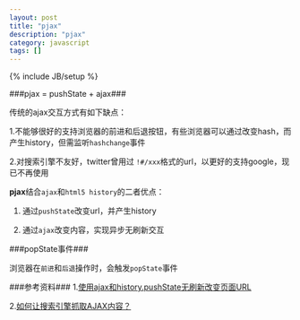 ```yaml
---
layout: post
title: "pjax"
description: "pjax"
category: javascript
tags: []
---
```

{% include JB/setup %}


###pjax = pushState + ajax###

  传统的ajax交互方式有如下缺点：
  
  1.不能够很好的支持浏览器的前进和后退按钮，有些浏览器可以通过改变hash，而产生history，但需监听`hashchange`事件
  
  2.对搜索引擎不友好，twitter曾用过 `!#/xxx`格式的url，以更好的支持google，现已不再使用
  
  **pjax**结合`ajax`和`html5 history`的二者优点：
  
  1. 通过`pushState`改变url，并产生history
  
  2. 通过`ajax`改变内容，实现异步无刷新交互
  
###popState事件###

浏览器在`前进`和`后退`操作时，会触发`popState`事件


###参考资料###
1.[使用ajax和history.pushState无刷新改变页面URL](http://www.welefen.com/use-ajax-and-pushstate.html)

2.[如何让搜索引擎抓取AJAX内容？](http://www.ruanyifeng.com/blog/2013/07/how_to_make_search_engines_find_ajax_content.html)
  
  


